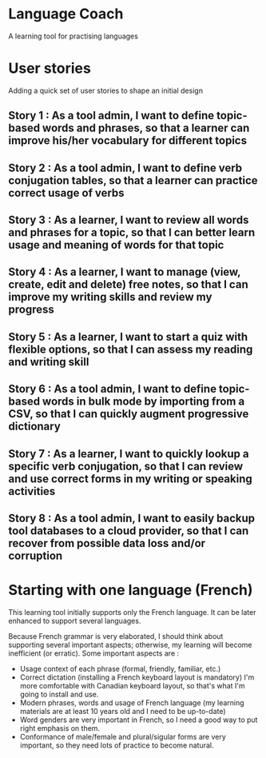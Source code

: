 # Language Coach
A learning tool for practising languages

# User stories
Adding a quick set of user stories to shape an initial design

## Story 1 : As a tool admin, I want to define topic-based words and phrases, so that a learner can improve his/her vocabulary for different topics

## Story 2 : As a tool admin, I want to define verb conjugation tables, so that a learner can practice correct usage of verbs

## Story 3 : As a learner, I want to review all words and phrases for a topic, so that I can better learn usage and meaning of words for that topic

## Story 4 : As a learner, I want to manage (view, create, edit and delete) free notes, so that I can improve my writing skills and review my progress

## Story 5 : As a learner, I want to start a quiz with flexible options, so that I can assess my reading and writing skill

## Story 6 : As a tool admin, I want to define topic-based words in bulk mode by importing from a CSV, so that I can quickly augment progressive dictionary

## Story 7 : As a learner, I want to quickly lookup a specific verb conjugation, so that I can review and use correct forms in my writing or speaking activities

## Story 8 : As a tool admin, I want to easily backup tool databases to a cloud provider, so that I can recover from possible data loss and/or corruption

# Starting with one language (French)
This learning tool initially supports only the French language. It can be later enhanced to support several languages.

Because French grammar is very elaborated, I should think about supporting several important aspects; otherwise, my learning will become inefficient (or erratic). Some important aspects are :

- Usage context of each phrase (formal, friendly, familiar, etc.)
- Correct dictation (installing a French keyboard layout is mandatory) I'm more comfortable with Canadian keyboard layout, so that's what I'm going to install and use.
- Modern phrases, words and usage of French language (my learning materials are at least 10 years old and I need to be up-to-date)
- Word genders are very important in French, so I need a good way to put right emphasis on them.
- Conformance of male/female and plural/sigular forms are very important, so they need lots of practice to become natural.
